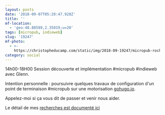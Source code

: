 ```yaml
---
layout: posts
date: '2018-09-07T05:20:47.928Z'
title: ''
mf-location:
  - 'geo:48.88589,2.35019;u=20'
tags: [micropub, indieweb]
slug: '19247'
mf-photo:
  - >-
    https://christopheducamp.com/static/img/2018-09-19247/micropub-rocks-2018-09-07-07-11-40.png
category: social
---
```

14h00-18H00 Session découverte et implémentation #micropub #indieweb avec Glenn.

Intention personnelle : poursuivre quelques travaux de configuration d&#39;un point de terminaison #micropub sur une motorisation [gohugo.io](https://gohugo.io). 

Appelez-moi si ça vous dit de passer et venir nous aider.

Le détail de mes [recherches est documenté ici](http://ducamp.me/Xtof/micropub)


